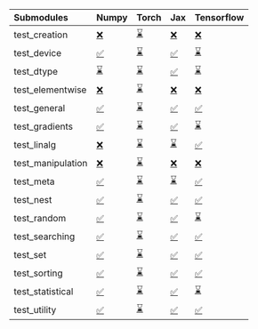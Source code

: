 | Submodules        | Numpy                                                                                                                           | Torch                                                                                                                           | Jax                                                                                                                             | Tensorflow                                                                                                                      |
|:------------------|:--------------------------------------------------------------------------------------------------------------------------------|:--------------------------------------------------------------------------------------------------------------------------------|:--------------------------------------------------------------------------------------------------------------------------------|:--------------------------------------------------------------------------------------------------------------------------------|
| test_creation     | <a href="https://github.com/unifyai/ivy/runs/7983458266?check_suite_focus=true" rel="noopener noreferrer" target="_blank">❌</a> | <a href="https://github.com/unifyai/ivy/runs/7983460081?check_suite_focus=true" rel="noopener noreferrer" target="_blank">⌛</a> | <a href="https://github.com/unifyai/ivy/runs/7983461553?check_suite_focus=true" rel="noopener noreferrer" target="_blank">❌</a> | <a href="https://github.com/unifyai/ivy/runs/7983462858?check_suite_focus=true" rel="noopener noreferrer" target="_blank">❌</a> |
| test_device       | <a href="https://github.com/unifyai/ivy/runs/7983458380?check_suite_focus=true" rel="noopener noreferrer" target="_blank">✅</a> | <a href="https://github.com/unifyai/ivy/runs/7983460188?check_suite_focus=true" rel="noopener noreferrer" target="_blank">⌛</a> | <a href="https://github.com/unifyai/ivy/runs/7983461639?check_suite_focus=true" rel="noopener noreferrer" target="_blank">✅</a> | <a href="https://github.com/unifyai/ivy/runs/7983462987?check_suite_focus=true" rel="noopener noreferrer" target="_blank">⌛</a> |
| test_dtype        | <a href="https://github.com/unifyai/ivy/runs/7983458478?check_suite_focus=true" rel="noopener noreferrer" target="_blank">⌛</a> | <a href="https://github.com/unifyai/ivy/runs/7983460282?check_suite_focus=true" rel="noopener noreferrer" target="_blank">⌛</a> | <a href="https://github.com/unifyai/ivy/runs/7983461721?check_suite_focus=true" rel="noopener noreferrer" target="_blank">✅</a> | <a href="https://github.com/unifyai/ivy/runs/7983463067?check_suite_focus=true" rel="noopener noreferrer" target="_blank">⌛</a> |
| test_elementwise  | <a href="https://github.com/unifyai/ivy/runs/7983458580?check_suite_focus=true" rel="noopener noreferrer" target="_blank">❌</a> | <a href="https://github.com/unifyai/ivy/runs/7983460405?check_suite_focus=true" rel="noopener noreferrer" target="_blank">⌛</a> | <a href="https://github.com/unifyai/ivy/runs/7983461793?check_suite_focus=true" rel="noopener noreferrer" target="_blank">❌</a> | <a href="https://github.com/unifyai/ivy/runs/7983463147?check_suite_focus=true" rel="noopener noreferrer" target="_blank">❌</a> |
| test_general      | <a href="https://github.com/unifyai/ivy/runs/7983458686?check_suite_focus=true" rel="noopener noreferrer" target="_blank">✅</a> | <a href="https://github.com/unifyai/ivy/runs/7983460493?check_suite_focus=true" rel="noopener noreferrer" target="_blank">⌛</a> | <a href="https://github.com/unifyai/ivy/runs/7983461864?check_suite_focus=true" rel="noopener noreferrer" target="_blank">✅</a> | <a href="https://github.com/unifyai/ivy/runs/7983463220?check_suite_focus=true" rel="noopener noreferrer" target="_blank">✅</a> |
| test_gradients    | <a href="https://github.com/unifyai/ivy/runs/7983458816?check_suite_focus=true" rel="noopener noreferrer" target="_blank">✅</a> | <a href="https://github.com/unifyai/ivy/runs/7983460586?check_suite_focus=true" rel="noopener noreferrer" target="_blank">⌛</a> | <a href="https://github.com/unifyai/ivy/runs/7983461953?check_suite_focus=true" rel="noopener noreferrer" target="_blank">✅</a> | <a href="https://github.com/unifyai/ivy/runs/7983463333?check_suite_focus=true" rel="noopener noreferrer" target="_blank">⌛</a> |
| test_linalg       | <a href="https://github.com/unifyai/ivy/runs/7983458922?check_suite_focus=true" rel="noopener noreferrer" target="_blank">❌</a> | <a href="https://github.com/unifyai/ivy/runs/7983460664?check_suite_focus=true" rel="noopener noreferrer" target="_blank">⌛</a> | <a href="https://github.com/unifyai/ivy/runs/7983462032?check_suite_focus=true" rel="noopener noreferrer" target="_blank">⌛</a> | <a href="https://github.com/unifyai/ivy/runs/7983463428?check_suite_focus=true" rel="noopener noreferrer" target="_blank">✅</a> |
| test_manipulation | <a href="https://github.com/unifyai/ivy/runs/7983459039?check_suite_focus=true" rel="noopener noreferrer" target="_blank">❌</a> | <a href="https://github.com/unifyai/ivy/runs/7983460741?check_suite_focus=true" rel="noopener noreferrer" target="_blank">⌛</a> | <a href="https://github.com/unifyai/ivy/runs/7983462148?check_suite_focus=true" rel="noopener noreferrer" target="_blank">❌</a> | <a href="https://github.com/unifyai/ivy/runs/7983463540?check_suite_focus=true" rel="noopener noreferrer" target="_blank">❌</a> |
| test_meta         | <a href="https://github.com/unifyai/ivy/runs/7983459172?check_suite_focus=true" rel="noopener noreferrer" target="_blank">✅</a> | <a href="https://github.com/unifyai/ivy/runs/7983460859?check_suite_focus=true" rel="noopener noreferrer" target="_blank">⌛</a> | <a href="https://github.com/unifyai/ivy/runs/7983462221?check_suite_focus=true" rel="noopener noreferrer" target="_blank">⌛</a> | <a href="https://github.com/unifyai/ivy/runs/7983463619?check_suite_focus=true" rel="noopener noreferrer" target="_blank">✅</a> |
| test_nest         | <a href="https://github.com/unifyai/ivy/runs/7983459288?check_suite_focus=true" rel="noopener noreferrer" target="_blank">✅</a> | <a href="https://github.com/unifyai/ivy/runs/7983460937?check_suite_focus=true" rel="noopener noreferrer" target="_blank">⌛</a> | <a href="https://github.com/unifyai/ivy/runs/7983462308?check_suite_focus=true" rel="noopener noreferrer" target="_blank">✅</a> | <a href="https://github.com/unifyai/ivy/runs/7983463690?check_suite_focus=true" rel="noopener noreferrer" target="_blank">✅</a> |
| test_random       | <a href="https://github.com/unifyai/ivy/runs/7983459386?check_suite_focus=true" rel="noopener noreferrer" target="_blank">✅</a> | <a href="https://github.com/unifyai/ivy/runs/7983461054?check_suite_focus=true" rel="noopener noreferrer" target="_blank">⌛</a> | <a href="https://github.com/unifyai/ivy/runs/7983462384?check_suite_focus=true" rel="noopener noreferrer" target="_blank">✅</a> | <a href="https://github.com/unifyai/ivy/runs/7983463764?check_suite_focus=true" rel="noopener noreferrer" target="_blank">⌛</a> |
| test_searching    | <a href="https://github.com/unifyai/ivy/runs/7983459488?check_suite_focus=true" rel="noopener noreferrer" target="_blank">✅</a> | <a href="https://github.com/unifyai/ivy/runs/7983461155?check_suite_focus=true" rel="noopener noreferrer" target="_blank">⌛</a> | <a href="https://github.com/unifyai/ivy/runs/7983462465?check_suite_focus=true" rel="noopener noreferrer" target="_blank">✅</a> | <a href="https://github.com/unifyai/ivy/runs/7983463845?check_suite_focus=true" rel="noopener noreferrer" target="_blank">✅</a> |
| test_set          | <a href="https://github.com/unifyai/ivy/runs/7983459631?check_suite_focus=true" rel="noopener noreferrer" target="_blank">✅</a> | <a href="https://github.com/unifyai/ivy/runs/7983461230?check_suite_focus=true" rel="noopener noreferrer" target="_blank">⌛</a> | <a href="https://github.com/unifyai/ivy/runs/7983462547?check_suite_focus=true" rel="noopener noreferrer" target="_blank">✅</a> | <a href="https://github.com/unifyai/ivy/runs/7983463931?check_suite_focus=true" rel="noopener noreferrer" target="_blank">✅</a> |
| test_sorting      | <a href="https://github.com/unifyai/ivy/runs/7983459715?check_suite_focus=true" rel="noopener noreferrer" target="_blank">✅</a> | <a href="https://github.com/unifyai/ivy/runs/7983461306?check_suite_focus=true" rel="noopener noreferrer" target="_blank">⌛</a> | <a href="https://github.com/unifyai/ivy/runs/7983462625?check_suite_focus=true" rel="noopener noreferrer" target="_blank">✅</a> | <a href="https://github.com/unifyai/ivy/runs/7983464024?check_suite_focus=true" rel="noopener noreferrer" target="_blank">✅</a> |
| test_statistical  | <a href="https://github.com/unifyai/ivy/runs/7983459814?check_suite_focus=true" rel="noopener noreferrer" target="_blank">✅</a> | <a href="https://github.com/unifyai/ivy/runs/7983461381?check_suite_focus=true" rel="noopener noreferrer" target="_blank">⌛</a> | <a href="https://github.com/unifyai/ivy/runs/7983462710?check_suite_focus=true" rel="noopener noreferrer" target="_blank">✅</a> | <a href="https://github.com/unifyai/ivy/runs/7983464113?check_suite_focus=true" rel="noopener noreferrer" target="_blank">⌛</a> |
| test_utility      | <a href="https://github.com/unifyai/ivy/runs/7983459997?check_suite_focus=true" rel="noopener noreferrer" target="_blank">✅</a> | <a href="https://github.com/unifyai/ivy/runs/7983461478?check_suite_focus=true" rel="noopener noreferrer" target="_blank">⌛</a> | <a href="https://github.com/unifyai/ivy/runs/7983462784?check_suite_focus=true" rel="noopener noreferrer" target="_blank">✅</a> | <a href="https://github.com/unifyai/ivy/runs/7983464195?check_suite_focus=true" rel="noopener noreferrer" target="_blank">✅</a> |